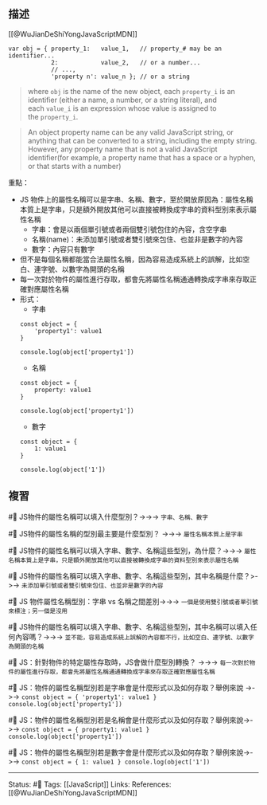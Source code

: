 ## 描述
[[@WuJianDeShiYongJavaScriptMDN]]

```
var obj = { property_1:   value_1,   // property_# may be an identifier...
            2:            value_2,   // or a number...
            // ...,
            'property n': value_n }; // or a string
```

> where `obj` is the name of the new object, each `property_i` is an identifier (either a name, a number, or a string literal), and each `value_i` is an expression whose value is assigned to the `property_i`.



> An object property name can be any valid JavaScript string, or anything that can be converted to a string, including the empty string. However, any property name that is not a valid JavaScript identifier(for example, a property name that has a space or a hyphen, or that starts with a number)

重點：
- JS 物件上的屬性名稱可以是字串、名稱、數字，至於開放原因為：屬性名稱本質上是字串，只是額外開放其他可以直接被轉換成字串的資料型別來表示屬性名稱
	- 字串：會是以兩個單引號或者兩個雙引號包住的內容，含空字串
	- 名稱(name)：未添加單引號或者雙引號來包住、也並非是數字的內容
	- 數字：內容只有數字
- 但不是每個名稱都能當合法屬性名稱，因為容易造成系統上的誤解，比如空白、連字號、以數字為開頭的名稱
- 每一次對於物件的屬性進行存取，都會先將屬性名稱通通轉換成字串來存取正確對應屬性名稱
- 形式：
	- 字串
	```
	const object = {
		'property1': value1
	}
	
	console.log(object['property1'])
	```
	- 名稱
	```
	const object = {
		property: value1
	}
	
	console.log(object['property1'])
	```
	- 數字
	```
	const object = {
		1: value1
	}
	
	console.log(object['1'])
	```
## 複習

#🧠 JS物件的屬性名稱可以填入什麼型別？->->-> `字串、名稱、數字`
<!--SR:!2022-11-15,10,250-->

#🧠 JS物件的屬性名稱的型別最主要是什麼型別？ ->->-> `屬性名稱本質上是字串`
<!--SR:!2022-11-15,10,250-->

#🧠 JS物件的屬性名稱可以填入字串、數字、名稱這些型別，為什麼？->->-> `屬性名稱本質上是字串，只是額外開放其他可以直接被轉換成字串的資料型別來表示屬性名稱`
<!--SR:!2022-12-08,24,250-->

#🧠 JS物件的屬性名稱可以填入字串、數字、名稱這些型別，其中名稱是什麼？>->-> `未添加單引號或者雙引號來包住、也並非是數字的內容`

#🧠 JS 物件屬性名稱型別：字串 vs 名稱之間差別->->-> `一個是使用雙引號或者單引號來標注；另一個是沒用`
<!--SR:!2022-11-15,10,250-->


#🧠  JS物件的屬性名稱可以填入字串、數字、名稱這些型別，其中名稱可以填入任何內容嗎？->->-> `並不能，容易造成系統上誤解的內容都不行，比如空白、連字號、以數字為開頭的名稱`
<!--SR:!2022-11-15,10,250-->


#🧠 JS：針對物件的特定屬性存取時，JS會做什麼型別轉換？ ->->-> `每一次對於物件的屬性進行存取，都會先將屬性名稱通通轉換成字串來存取正確對應屬性名稱`
<!--SR:!2022-12-05,22,250-->

#🧠 JS：物件的屬性名稱型別若是字串會是什麼形式以及如何存取？舉例來說 ->->-> `const object = { 'property1': value1 } console.log(object['property1'])`
<!--SR:!2022-12-09,25,250-->

#🧠 JS：物件的屬性名稱型別若是名稱會是什麼形式以及如何存取？舉例來說->->-> `const object = { property1: value1 } console.log(object['property1'])`
<!--SR:!2022-11-15,10,250-->

#🧠 JS：物件的屬性名稱型別若是數字會是什麼形式以及如何存取？舉例來說->->-> `const object = { 1: value1 } console.log(object['1'])`
<!--SR:!2022-12-08,24,250-->


---
Status: #🌱 
Tags:
[[JavaScript]]
Links:
References:
[[@WuJianDeShiYongJavaScriptMDN]]